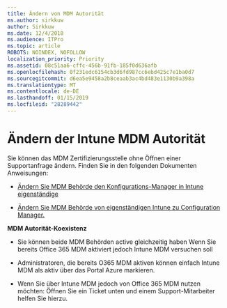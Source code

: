 ```yaml
---
title: Ändern von MDM Autorität
ms.author: sirkkuw
author: Sirkkuw
ms.date: 12/4/2018
ms.audience: ITPro
ms.topic: article
ROBOTS: NOINDEX, NOFOLLOW
localization_priority: Priority
ms.assetid: 08c51aa6-cffc-456b-91fb-185f0d636afb
ms.openlocfilehash: 0f231edc6154cb3d6fd987cc6ebd425c7e1ba0d7
ms.sourcegitcommit: d6ea5e9458a2b8ceaab3ac4bd483e1130b9a398a
ms.translationtype: MT
ms.contentlocale: de-DE
ms.lasthandoff: 01/15/2019
ms.locfileid: "28289442"
---
```

# <a name="change-intune-mdm-authority"></a>Ändern der Intune MDM Autorität

Sie können das MDM Zertifizierungsstelle ohne Öffnen einer Supportanfrage ändern. Finden Sie in den folgenden Dokumenten Anweisungen:
  
- [Ändern Sie MDM Behörde den Konfigurations-Manager in Intune eigenständige](https://docs.microsoft.com/sccm/mdm/deploy-use/migrate-change-mdm-authority)
    
- [Ändern Sie MDM Behörde von eigenständigen Intune zu Configuration Manager.](https://docs.microsoft.com/sccm/mdm/deploy-use/change-mdm-authority)
    
 **MDM Autorität-Koexistenz**
  
- Sie können beide MDM Behörden active gleichzeitig haben Wenn Sie bereits Office 365 MDM aktiviert jedoch Intune MDM versuchen soll
    
- Administratoren, die bereits O365 MDM aktiven können einfach Intune MDM als aktiv über das Portal Azure markieren.
    
- Wenn Sie über Intune MDM jedoch von Office 365 MDM nutzen möchten: Öffnen Sie ein Ticket unten und einem Support-Mitarbeiter helfen Sie hierzu.
    

